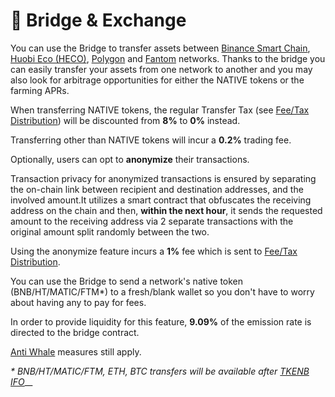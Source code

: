 # 🔁 Bridge & Exchange

You can use the Bridge to transfer assets between [Binance Smart Chain](https://www.binance.org/en/smartChain), [Huobi Eco \(HECO\)](https://www.hecochain.com/en-us/), [Polygon](https://polygon.technology/) and [Fantom](https://fantom.foundation/) networks. Thanks to the bridge you can easily transfer your assets from one network to another and you may also look for arbitrage opportunities for either the NATIVE tokens or the farming APRs.

When transferring NATIVE tokens, the regular Transfer Tax \(see [Fee/Tax Distribution](deposit-fee-redistribution.md)\) will be discounted from **8%** to **0%** instead.

Transferring other than NATIVE tokens will incur a **0.2%** trading fee.

Optionally, users can opt to **anonymize** their transactions.  
  
Transaction privacy for anonymized transactions is ensured by separating the on-chain link between recipient and destination addresses, and the involved amount.It utilizes a smart contract that obfuscates the receiving address on the chain and then, **within the next hour**, it sends the requested amount to the receiving address via 2 separate transactions with the original amount split randomly between the two.

Using the anonymize feature incurs a **1%** fee which is sent to [Fee/Tax Distribution](deposit-fee-redistribution.md).

You can use the Bridge to send a network's native token \(BNB/HT/MATIC/FTM\*\) to a fresh/blank wallet so you don't have to worry about having any to pay for fees.

In order to provide liquidity for this feature, **9.09%** of the emission rate is directed to the bridge contract.

[Anti Whale](anti-whale.md) measures still apply.

_\* BNB/HT/MATIC/FTM, ETH, BTC transfers will be available after_ [_TKENB IFO_](tkenb-ifo.md)\_\_

